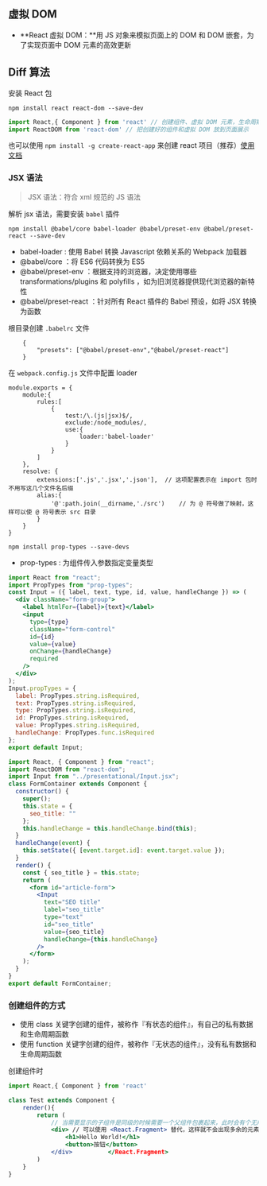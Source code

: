## 虚拟 DOM

- **React 虚拟 DOM：**用 JS 对象来模拟页面上的 DOM 和 DOM 嵌套，为了实现页面中 DOM 元素的高效更新

## Diff 算法


安装 React 包 

`npm install react react-dom --save-dev`

```jsx
import React,{ Component } from 'react' // 创建组件、虚拟 DOM 元素，生命周期
import ReactDOM from 'react-dom' // 把创建好的组件和虚拟 DOM 放到页面展示
```

也可以使用 `npm install -g create-react-app` 来创建 react 项目（推荐）[使用文档](https://facebook.github.io/create-react-app/docs/getting-started)

### JSX 语法

> JSX 语法：符合 xml 规范的 JS 语法

解析 jsx 语法，需要安装 `babel` 插件

`npm install @babel/core babel-loader @babel/preset-env @babel/preset-react --save-dev`

- babel-loader : 使用 Babel 转换 Javascript 依赖关系的 Webpack 加载器
- @babel/core ：将 ES6 代码转换为 ES5
- @babel/preset-env ：根据支持的浏览器，决定使用哪些 transformations/plugins 和 polyfills ，如为旧浏览器提供现代浏览器的新特性
- @babel/preset-react ：针对所有 React 插件的 Babel 预设，如将 JSX 转换为函数

根目录创建 `.babelrc` 文件

```babelrc
	{
        "presets": ["@babel/preset-env","@babel/preset-react"]
	}
```

在 `webpack.config.js` 文件中配置 loader

```node
module.exports = {
    module:{
        rules:[
            {
                test:/\.(js|jsx)$/,
                exclude:/node_modules/,
                use:{
                    loader:'babel-loader'
                }
            }
        ]
    },
    resolve: {
        extensions:['.js','.jsx','.json'],	// 这项配置表示在 import 包时不用写这几个文件名后缀
        alias:{
            '@':path.join(__dirname,'./src')	// 为 @ 符号做了映射，这样可以使 @ 符号表示 src 目录
        }
    }
}
```

`npm install prop-types --save-devs`

- prop-types : 为组件传入参数指定变量类型

```jsx
import React from "react";
import PropTypes from "prop-types";
const Input = ({ label, text, type, id, value, handleChange }) => (
  <div className="form-group">
    <label htmlFor={label}>{text}</label>
    <input
      type={type}
      className="form-control"
      id={id}
      value={value}
      onChange={handleChange}
      required
    />
  </div>
);
Input.propTypes = {
  label: PropTypes.string.isRequired,
  text: PropTypes.string.isRequired,
  type: PropTypes.string.isRequired,
  id: PropTypes.string.isRequired,
  value: PropTypes.string.isRequired,
  handleChange: PropTypes.func.isRequired
};
export default Input;
```

```jsx
import React, { Component } from "react";
import ReactDOM from "react-dom";
import Input from "../presentational/Input.jsx";
class FormContainer extends Component {
  constructor() {
    super();
    this.state = {
      seo_title: ""
    };
    this.handleChange = this.handleChange.bind(this);
  }
  handleChange(event) {
    this.setState({ [event.target.id]: event.target.value });
  }
  render() {
    const { seo_title } = this.state;
    return (
      <form id="article-form">
        <Input
          text="SEO title"
          label="seo_title"
          type="text"
          id="seo_title"
          value={seo_title}
          handleChange={this.handleChange}
        />
      </form>
    );
  }
}
export default FormContainer;
```
### 创建组件的方式

- 使用 class 关键字创建的组件，被称作『有状态的组件』，有自己的私有数据和生命周期函数
- 使用 function 关键字创建的组件，被称作『无状态的组件』，没有私有数据和生命周期函数

创建组件时

```jsx
import React,{ Component } from 'react'

class Test extends Component {
    render(){
        return (
            // 当需要显示的子组件是同级的时候需要一个父组件包裹起来，此时会有个无用的 div
            <div> // 可以使用 <React.Fragment> 替代，这样就不会出现多余的元素
                <h1>Hello World!</h1>
                <button>按钮</button>
            </div>			</React.Fragment>
        )
    }
}
```

